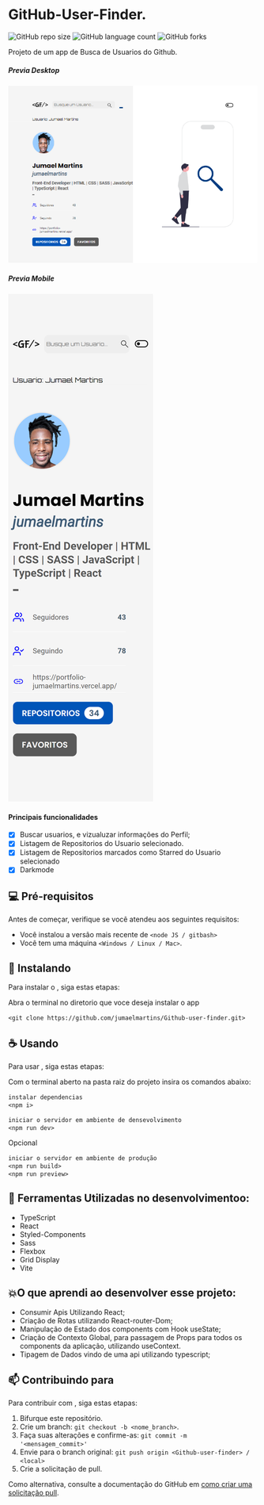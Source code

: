 # GitHub-User-Finder.


![GitHub repo size](https://img.shields.io/github/repo-size/jumaelmartins/Github-user-finder?style=for-the-badge)
![GitHub language count](https://img.shields.io/github/languages/count/jumaelmartins/Github-user-finder?style=for-the-badge)
![GitHub forks](https://img.shields.io/github/forks/jumaelmartins/Github-user-finder?style=for-the-badge)

Projeto de um app de Busca de Usuarios do Github.


##### Previa Desktop
![Screenshot Desktop](/public/desktop-preview.png)
##### Previa Mobile
![Screenshot Mobile](./public/mobile-preview.png)


#### Principais funcionalidades

- [X] Buscar usuarios, e vizualuzar informações do Perfil;
- [X] Listagem de Repositorios do Usuario selecionado.
- [x] Listagem de Repositorios marcados como Starred do Usuario selecionado
- [x] Darkmode

## 💻 Pré-requisitos

Antes de começar, verifique se você atendeu aos seguintes requisitos:

* Você instalou a versão mais recente de `<node JS / gitbash>`
* Você tem uma máquina `<Windows / Linux / Mac>`.

## 🚀 Instalando <Github-user-finder>

Para instalar o <Github-user-finder>, siga estas etapas:

Abra o terminal no diretorio que voce deseja instalar o app
```
<git clone https://github.com/jumaelmartins/Github-user-finder.git>
```

## ☕ Usando <Github-user-finder>

Para usar <Github-user-finder>, siga estas etapas:

Com o terminal aberto na pasta raiz do projeto insira os comandos abaixo:
```
instalar dependencias
<npm i>
```

```
iniciar o servidor em ambiente de densevolvimento
<npm run dev>
```

Opcional

```
iniciar o servidor em ambiente de produção
<npm run build>
<npm run preview>
```

## 🚧 Ferramentas Utilizadas no desenvolvimentoo:

- TypeScript
- React
- Styled-Components
- Sass
- Flexbox
- Grid Display
- Vite

## 💥O que aprendi ao desenvolver esse projeto:

- Consumir Apis Utilizando React;
- Criação de Rotas utilizando React-router-Dom;
- Manipulação de Estado dos components com Hook useState;
- Criação de Contexto Global, para passagem de Props para todos os components da aplicação, utilizando useContext.
- Tipagem de Dados vindo de uma api utilizando typescript;

## 📫 Contribuindo para <Github-user-finder>

Para contribuir com <Github-user-finder>, siga estas etapas:

1. Bifurque este repositório.
2. Crie um branch: `git checkout -b <nome_branch>`.
3. Faça suas alterações e confirme-as: `git commit -m '<mensagem_commit>'`
4. Envie para o branch original: `git push origin <Github-user-finder> / <local>`
5. Crie a solicitação de pull.

Como alternativa, consulte a documentação do GitHub em [como criar uma solicitação pull](https://help.github.com/en/github/collaborating-with-issues-and-pull-requests/creating-a-pull-request).


